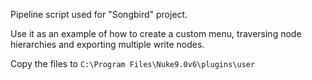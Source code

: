 Pipeline script used for "Songbird" project.

Use it as an example of how to create a custom menu, traversing node hierarchies and exporting multiple write nodes.

Copy the files to `C:\Program Files\Nuke9.0v6\plugins\user`
